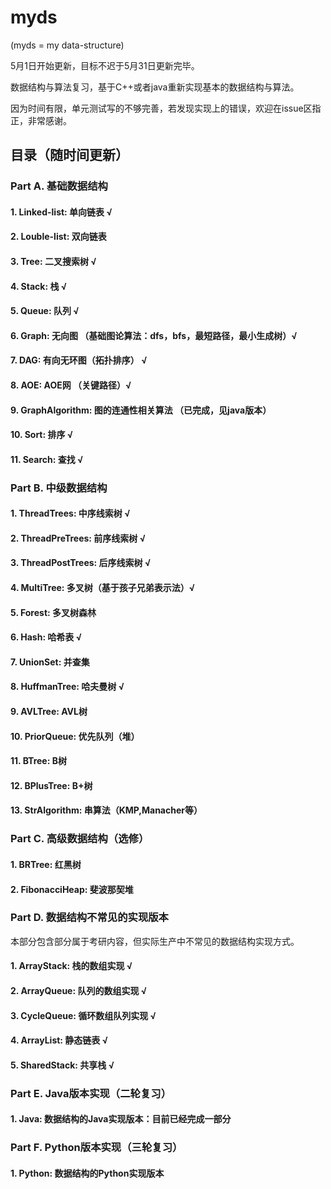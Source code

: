 # myds

(myds = my data-structure)

5月1日开始更新，目标不迟于5月31日更新完毕。

数据结构与算法复习，基于C++或者java重新实现基本的数据结构与算法。

因为时间有限，单元测试写的不够完善，若发现实现上的错误，欢迎在issue区指正，非常感谢。

## 目录（随时间更新）
### Part A. 基础数据结构
#### 1. Linked-list: 单向链表 √
#### 2. Louble-list: 双向链表 
#### 3. Tree: 二叉搜索树 √
#### 4. Stack: 栈 √
#### 5. Queue: 队列 √
#### 6. Graph: 无向图 （基础图论算法：dfs，bfs，最短路径，最小生成树）√
#### 7. DAG: 有向无环图（拓扑排序） √ 
#### 8. AOE: AOE网 （关键路径）√
#### 9. GraphAlgorithm: 图的连通性相关算法 （已完成，见java版本）
#### 10. Sort: 排序 √
#### 11. Search: 查找 √ 

### Part B. 中级数据结构
#### 1. ThreadTrees: 中序线索树 √ 
#### 2. ThreadPreTrees: 前序线索树 √ 
#### 3. ThreadPostTrees: 后序线索树 √ 
#### 4. MultiTree: 多叉树（基于孩子兄弟表示法）√
#### 5. Forest: 多叉树森林 
#### 6. Hash: 哈希表 √ 
#### 7. UnionSet: 并查集 
#### 8. HuffmanTree: 哈夫曼树 √ 
#### 9. AVLTree: AVL树 
#### 10. PriorQueue: 优先队列（堆）
#### 11. BTree: B树 
#### 12. BPlusTree: B+树
#### 13. StrAlgorithm: 串算法（KMP,Manacher等）  

### Part C. 高级数据结构（选修）
#### 1. BRTree: 红黑树 
#### 2. FibonacciHeap: 斐波那契堆

### Part D. 数据结构不常见的实现版本
本部分包含部分属于考研内容，但实际生产中不常见的数据结构实现方式。
#### 1. ArrayStack: 栈的数组实现 √ 
#### 2. ArrayQueue: 队列的数组实现 √ 
#### 3. CycleQueue: 循环数组队列实现 √ 
#### 4. ArrayList: 静态链表 √ 
#### 5. SharedStack: 共享栈 √

### Part E. Java版本实现（二轮复习）
#### 1. Java: 数据结构的Java实现版本：目前已经完成一部分

### Part F. Python版本实现（三轮复习）
#### 1. Python: 数据结构的Python实现版本
 
